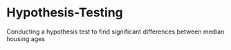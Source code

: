 # Hypothesis-Testing
Conducting a hypothesis test to find significant differences between median housing ages
